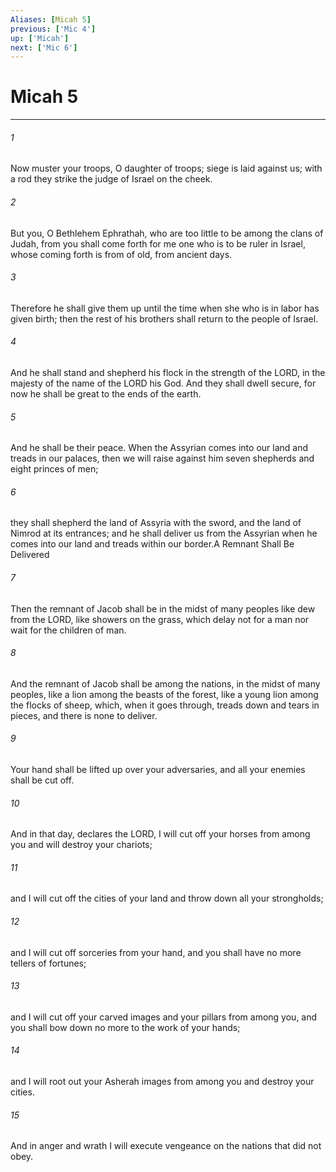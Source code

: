 ```yaml
---
Aliases: [Micah 5]
previous: ['Mic 4']
up: ['Micah']
next: ['Mic 6']
---
```

# Micah 5

***

 

###### 1 
Now muster your troops, O daughter of troops; 
 siege is laid against us; 
 with a rod they strike the judge of Israel 
 on the cheek. 
 
 

###### 2 
But you, O Bethlehem Ephrathah, 
 who are too little to be among the clans of Judah, 
 from you shall come forth for me 
 one who is to be ruler in Israel, 
 whose coming forth is from of old, 
 from ancient days. 
 
 

###### 3 
Therefore he shall give them up until the time 
 when she who is in labor has given birth; 
 then the rest of his brothers shall return 
 to the people of Israel. 
 
 

###### 4 
And he shall stand and shepherd his flock in the strength of the LORD, 
 in the majesty of the name of the LORD his God. 
 And they shall dwell secure, for now he shall be great 
 to the ends of the earth. 
 
 

###### 5 
And he shall be their peace.
 When the Assyrian comes into our land 
 and treads in our palaces, 
 then we will raise against him seven shepherds 
 and eight princes of men; 
 
 

###### 6 
they shall shepherd the land of Assyria with the sword, 
 and the land of Nimrod at its entrances; 
 and he shall deliver us from the Assyrian 
 when he comes into our land 
 and treads within our border.A Remnant Shall Be Delivered
 
 

###### 7 
Then the remnant of Jacob shall be 
 in the midst of many peoples 
 like dew from the LORD, 
 like showers on the grass, 
 which delay not for a man 
 nor wait for the children of man. 
 
 

###### 8 
And the remnant of Jacob shall be among the nations, 
 in the midst of many peoples, 
 like a lion among the beasts of the forest, 
 like a young lion among the flocks of sheep, 
 which, when it goes through, treads down 
 and tears in pieces, and there is none to deliver. 
 
 

###### 9 
Your hand shall be lifted up over your adversaries, 
 and all your enemies shall be cut off.
 
 

###### 10 
And in that day, declares the LORD, 
 I will cut off your horses from among you 
 and will destroy your chariots; 
 
 

###### 11 
and I will cut off the cities of your land 
 and throw down all your strongholds; 
 
 

###### 12 
and I will cut off sorceries from your hand, 
 and you shall have no more tellers of fortunes; 
 
 

###### 13 
and I will cut off your carved images 
 and your pillars from among you, 
 and you shall bow down no more 
 to the work of your hands; 
 
 

###### 14 
and I will root out your Asherah images from among you 
 and destroy your cities. 
 
 

###### 15 
And in anger and wrath I will execute vengeance 
 on the nations that did not obey.
 
